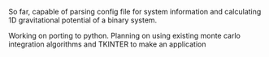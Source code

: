 So far, capable of parsing config file for system information and calculating 1D gravitational potential of a binary system.

Working on porting to python. Planning on using existing monte carlo integration algorithms and TKINTER to make an application
